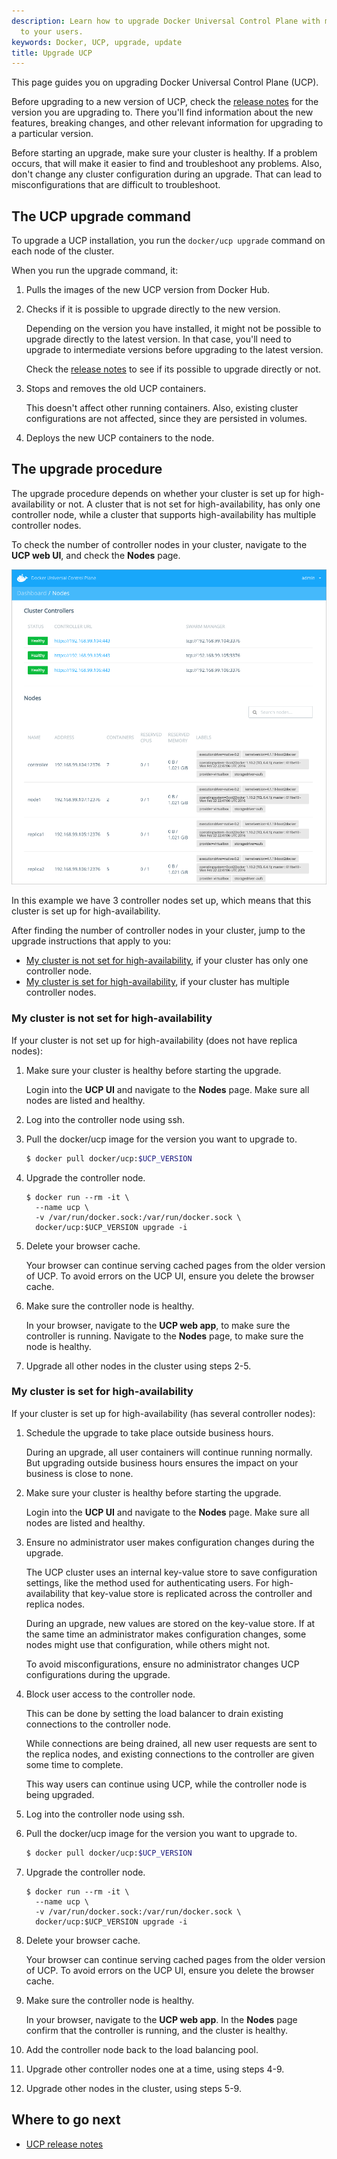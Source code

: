```yaml
---
description: Learn how to upgrade Docker Universal Control Plane with minimal impact
  to your users.
keywords: Docker, UCP, upgrade, update
title: Upgrade UCP
---
```


This page guides you on upgrading Docker Universal Control Plane (UCP).

Before upgrading to a new version of UCP, check the
[release notes](../release_notes.md) for the version you are upgrading to.
There you'll find information about the new features, breaking changes, and
other relevant information for upgrading to a particular version.

Before starting an upgrade, make sure your cluster is healthy. If a problem
occurs, that will make it easier to find and troubleshoot any problems.
Also, don't change any cluster configuration during an upgrade. That can lead
to misconfigurations that are difficult to troubleshoot.

## The UCP upgrade command

To upgrade a UCP installation, you run the `docker/ucp upgrade` command on
each node of the cluster.

When you run the upgrade command, it:

1. Pulls the images of the new UCP version from Docker Hub.
2. Checks if it is possible to upgrade directly to the new version.

    Depending on the version you have installed, it might not be possible
    to upgrade directly to the latest version. In that case, you'll need
    to upgrade to intermediate versions before upgrading to the latest version.

    Check the [release notes](../release_notes.md) to see if its possible to
    upgrade directly or not.

3. Stops and removes the old UCP containers.

    This doesn't affect other running containers. Also, existing cluster
    configurations are not affected, since they are persisted in volumes.

4. Deploys the new UCP containers to the node.


## The upgrade procedure

The upgrade procedure depends on whether your cluster is set up for
high-availability or not.
A cluster that is not set for high-availability, has only one controller node,
while a cluster that supports high-availability has multiple controller nodes.

To check the number of controller nodes in your cluster, navigate to the **UCP
web UI**, and check the **Nodes** page.

![Cluster replicas](../images/multiple-replicas.png)

In this example we have 3 controller nodes set up, which means that this
cluster is set up for high-availability.

After finding the number of controller nodes in your cluster, jump to the
upgrade instructions that apply to you:

* [My cluster is not set for high-availability](upgrade.md#my-cluster-is-not-set-for-high-availability),
if your cluster has only one controller node.
* [My cluster is set for high-availability](upgrade.md#my-cluster-is-set-for-high-availability),
if your cluster has multiple controller nodes.


### My cluster is not set for high-availability

If your cluster is not set up for high-availability (does not have
replica nodes):

1. Make sure your cluster is healthy before starting the upgrade.

    Login into the **UCP UI** and navigate to the **Nodes** page. Make sure
    all nodes are listed and healthy.

2. Log into the controller node using ssh.

3.  Pull the docker/ucp image for the version you want to upgrade to.

    ```bash
    $ docker pull docker/ucp:$UCP_VERSION
    ```

4.  Upgrade the controller node.

    ```none
    $ docker run --rm -it \
      --name ucp \
      -v /var/run/docker.sock:/var/run/docker.sock \
      docker/ucp:$UCP_VERSION upgrade -i
    ```

5. Delete your browser cache.

    Your browser can continue serving cached pages from the older version of
    UCP. To avoid errors on the UCP UI, ensure you delete the browser cache.

6. Make sure the controller node is healthy.

    In your browser, navigate to the **UCP web app**, to make
    sure the controller is running. Navigate to the **Nodes** page,
    to make sure the node is healthy.

7. Upgrade all other nodes in the cluster using steps 2-5.

### My cluster is set for high-availability

If your cluster is set up for high-availability (has several controller nodes):

1. Schedule the upgrade to take place outside business hours.

    During an upgrade, all user containers will continue running normally. But
    upgrading outside business hours ensures the impact on your business
    is close to none.

2. Make sure your cluster is healthy before starting the upgrade.

    Login into the **UCP UI** and navigate to the **Nodes** page. Make sure all
    nodes are listed and healthy.

3. Ensure no administrator user makes configuration changes during the upgrade.

    The UCP cluster uses an internal key-value store to save configuration
    settings, like the method used for authenticating users. For
    high-availability that key-value store is replicated across the
    controller and replica nodes.

    During an upgrade, new values are stored on the key-value store. If at the
    same time an administrator makes configuration changes, some nodes might
    use that configuration, while others might not.

    To avoid misconfigurations, ensure no administrator changes UCP
    configurations during the upgrade.

4. Block user access to the controller node.

    This can be done by setting the load balancer to drain existing connections
    to the controller node.

    While connections are being drained, all new user requests are sent to the
    replica nodes, and existing connections to the controller are given some
    time to complete.

    This way users can continue using UCP, while the controller node is
    being upgraded.

5. Log into the controller node using ssh.

6.  Pull the docker/ucp image for the version you want to upgrade to.

    ```bash
    $ docker pull docker/ucp:$UCP_VERSION
    ```

7.  Upgrade the controller node.

    ```none
    $ docker run --rm -it \
      --name ucp \
      -v /var/run/docker.sock:/var/run/docker.sock \
      docker/ucp:$UCP_VERSION upgrade -i
    ```

8. Delete your browser cache.

    Your browser can continue serving cached pages from the older version of
    UCP. To avoid errors on the UCP UI, ensure you delete the browser cache.

9. Make sure the controller node is healthy.

    In your browser, navigate to the **UCP web app**. In the **Nodes** page
    confirm that the controller is running, and the cluster is healthy.

10. Add the controller node back to the load balancing pool.

11. Upgrade other controller nodes one at a time, using steps 4-9.

12. Upgrade other nodes in the cluster, using steps 5-9.

## Where to go next

* [UCP release notes](../release_notes.md)